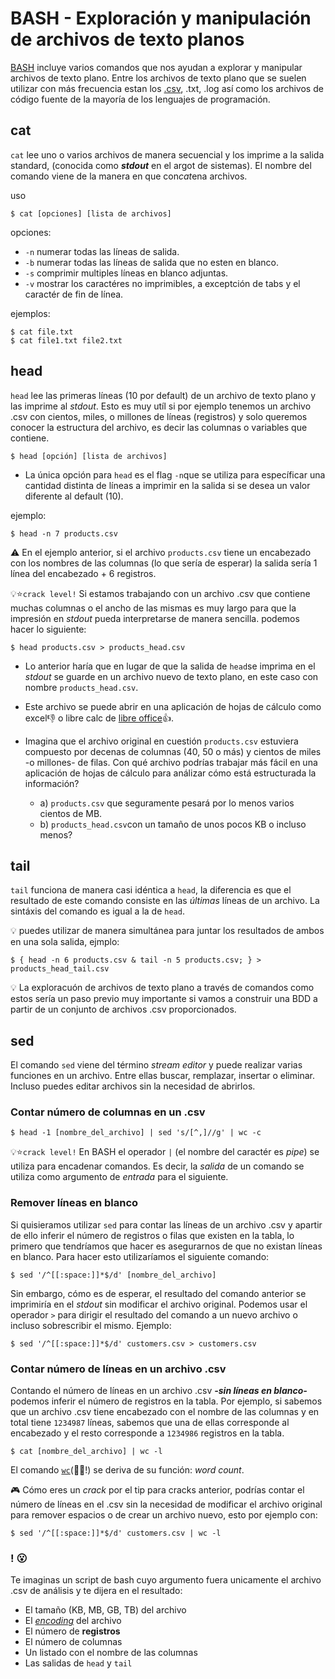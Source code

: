 # BASH - Exploración y manipulación de archivos de texto planos
[BASH](https://github.com/ljperez001/mkiteasy/blob/master/0.1-BASH-Intro.md) incluye varios comandos que nos ayudan a explorar y manipular archivos de texto plano. Entre los archivos de texto plano que se suelen utilizar con más frecuencia estan los [.csv](https://github.com/ljperez001/mkiteasy/blob/master/1.2-SQL-Data_Import_Export.md#archivos-csv), .txt, .log así como los archivos de código fuente de la mayoría de los lenguajes de programación.

## cat
`cat` lee uno o varios archivos de manera secuencial y los imprime a la salida standard, (conocida como ***stdout*** en el argot de sistemas). El nombre del comando viene de la manera en que con*cat*ena archivos.

 uso
 ```command
 $ cat [opciones] [lista de archivos]
 ```
 opciones:
  - `-n` numerar todas las líneas de salida.
  - `-b` numerar todas las líneas de salida que no esten en blanco.
  - `-s` comprimir multiples líneas en blanco adjuntas.
  - `-v` mostrar los caractéres no imprimibles, a exceptción de tabs y el caractér de fin de línea.
  
ejemplos:
```console
$ cat file.txt
$ cat file1.txt file2.txt
```
 
 ## head
 `head` lee las primeras líneas (10 por default) de un archivo de texto plano y las imprime al *stdout*. Esto es muy utíl si por ejemplo tenemos un archivo .csv con cientos, miles, o millones de líneas (registros) y solo queremos conocer la estructura del archivo, es decir las columnas o variables que contiene.

 ```command
 $ head [opción] [lista de archivos]
 ```
- La única opción para `head` es el flag `-n`que se utiliza para específicar una cantidad distinta de líneas a imprimir en la salida si se desea un valor diferente al default (10). 

ejemplo:
```console
$ head -n 7 products.csv
``` 
:warning: En el ejemplo anterior, si el archivo `products.csv` tiene un encabezado con los nombres de las columnas (lo que sería de esperar) la salida sería 1 línea del encabezado + 6 registros.

 :bulb::star:`crack level!` Si estamos trabajando con un archivo .csv que contiene muchas columnas o el ancho de las mismas es muy largo para que la impresión en *stdout* pueda interpretarse de manera sencilla. podemos hacer lo siguiente:
 
  ```console
 $ head products.csv > products_head.csv
 ```
   - Lo anterior haría que en lugar de que la salida de `head`se imprima en el *stdout* se guarde en un archivo nuevo de texto plano, en este caso con nombre `products_head.csv`. 

   - Este archivo se puede abrir en una aplicación de hojas de cálculo como excel:thumbsdown: o libre calc de [libre office](https://www.libreoffice.org/discover/libreoffice/):thumbsup:.
   
   - Imagina que el archivo original en cuestión `products.csv` estuviera compuesto por decenas de columnas (40, 50 o más) y cientos de miles -o millones- de filas. Con qué archivo podrías trabajar más fácil en una aplicación de hojas de cálculo para análizar cómo está estructurada la información? 
      - a) `products.csv` que seguramente pesará por lo menos varios cientos de MB.
      - b) `products_head.csv`con un tamaño de unos pocos KB o incluso menos?
 
 ## tail
 `tail` funciona de manera casi idéntica a `head`, la diferencia es que el resultado de este comando consiste en las *últimas* líneas de un archivo. La sintáxis del comando es igual a la de `head`.
 
 :bulb: puedes utilizar de manera simultánea para juntar los resultados de ambos en una sola salida, ejmplo:
  ```console
 $ { head -n 6 products.csv & tail -n 5 products.csv; } > products_head_tail.csv 
 ```
 

:bulb: La exploracuón de archivos de texto plano a través de comandos como estos sería un paso previo muy importante si vamos a construir una BDD a partir de un conjunto de archivos .csv proporcionados. 

## sed
El comando `sed` viene del término *stream editor* y puede realizar varias funciones en un archivo. Entre ellas buscar, remplazar, insertar o eliminar. Incluso puedes editar archivos sin la necesidad de abrirlos.

### Contar número de columnas en un .csv
```console
$ head -1 [nombre_del_archivo] | sed 's/[^,]//g' | wc -c

```
:bulb::star:`crack level!` En BASH el operador `|` (el nombre del caractér es *pipe*) se utiliza para encadenar comandos. Es decir, la *salida* de un comando se utiliza como argumento de *entrada* para el siguiente.

### Remover líneas en blanco
Si quisieramos utilizar `sed` para contar las líneas de un archivo .csv y apartir de ello inferir el número de registros o filas que existen en la tabla, lo primero que tendríamos que hacer es asegurarnos de que no existan líneas en blanco. Para hacer esto utilizaríamos el siguiente comando:

```console
$ sed '/^[[:space:]]*$/d' [nombre_del_archivo]
```

Sin embargo, cómo es de esperar, el resultado del comando anterior se imprimiría en el *stdout* sin modificar el archivo original. Podemos usar el operador `>` para dirigir el resultado del comando a un nuevo archivo o incluso sobrescribir el mismo. Ejemplo:

```console
$ sed '/^[[:space:]]*$/d' customers.csv > customers.csv
```

### Contar número de líneas en un archivo .csv
Contando el número de líneas en un archivo  .csv ***-sin líneas en blanco-*** podemos inferir el número de registros en la tabla. Por ejemplo, si sabemos que un archivo .csv tiene encabezado con el nombre de las columnas y en total tiene `1234987` líneas, sabemos que una de ellas corresponde al encabezado y el resto corresponde a `1234986` registros en la tabla.

```console
$ cat [nombre_del_archivo] | wc -l
```
El comando [`wc`](https://www.geeksforgeeks.org/wc-command-linux-examples/)(:toilet::grin:!) se deriva de su función: *word count*.

:video_game: Cómo eres un *crack* por el tip para cracks anterior, podrías contar el número de líneas en el .csv sin la necesidad de modificar el archivo original para remover espacios o  de crear un archivo nuevo, esto por ejemplo con:

```console
$ sed '/^[[:space:]]*$/d' customers.csv | wc -l
```


### ! :open_mouth:
Te imaginas un script de bash cuyo argumento fuera unicamente el archivo .csv de análisis y te dijera en el resultado:

 - El tamaño (KB, MB, GB, TB) del archivo 
- El [*encoding*](https://github.com/ljperez001/mkiteasy/blob/master/1.2-SQL-Data_Import_Export.md#archivos-csv) del archivo
 - El número de **registros**
 - El número de columnas
 - Un listado con el nombre de las columnas
 - Las salidas de `head` y `tail`
